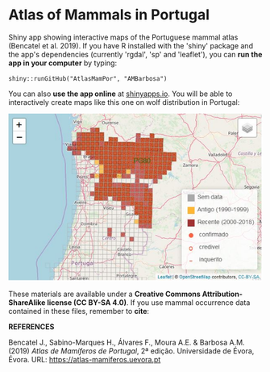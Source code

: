 # Atlas of Mammals in Portugal

Shiny app showing interactive maps of the Portuguese mammal atlas (Bencatel et al. 2019). If you have R installed with the 'shiny' package and the app's dependencies (currently 'rgdal', 'sp' and 'leaflet'), you can **run the app in your computer** by typing:

```{r, eval=FALSE}
shiny::runGitHub("AtlasMamPor", "AMBarbosa")
```

You can also **use the app online** at [shinyapps.io](https://ambiogeo.shinyapps.io/atlasmampor/). You will be able to interactively create maps like this one on wolf distribution in Portugal:

![](imagens/example.JPG)

These materials are available under a **Creative Commons Attribution-ShareAlike license (CC BY-SA 4.0)**. If you use mammal occurrence data contained in these files, remember to **cite**:

**REFERENCES**

Bencatel J., Sabino-Marques H., Álvares F., Moura A.E. & Barbosa A.M. (2019) *Atlas de Mamíferos de Portugal*, 2ª edição. Universidade de Évora, Évora. URL: https://atlas-mamiferos.uevora.pt
